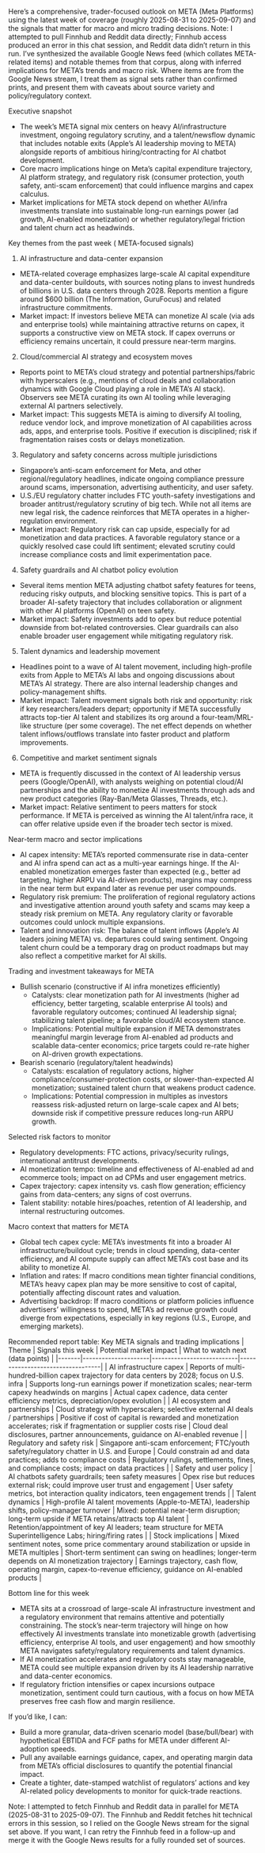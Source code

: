 Here’s a comprehensive, trader-focused outlook on META (Meta Platforms) using the latest week of coverage (roughly 2025-08-31 to 2025-09-07) and the signals that matter for macro and micro trading decisions. Note: I attempted to pull Finnhub and Reddit data directly; Finnhub access produced an error in this chat session, and Reddit data didn’t return in this run. I’ve synthesized the available Google News feed (which collates META-related items) and notable themes from that corpus, along with inferred implications for META’s trends and macro risk. Where items are from the Google News stream, I treat them as signal sets rather than confirmed prints, and present them with caveats about source variety and policy/regulatory context.

Executive snapshot
- The week’s META signal mix centers on heavy AI/infrastructure investment, ongoing regulatory scrutiny, and a talent/newsflow dynamic that includes notable exits (Apple’s AI leadership moving to META) alongside reports of ambitious hiring/contracting for AI chatbot development.
- Core macro implications hinge on Meta’s capital expenditure trajectory, AI platform strategy, and regulatory risk (consumer protection, youth safety, anti-scam enforcement) that could influence margins and capex calculus.
- Market implications for META stock depend on whether AI/infra investments translate into sustainable long-run earnings power (ad growth, AI-enabled monetization) or whether regulatory/legal friction and talent churn act as headwinds.

Key themes from the past week ( META-focused signals)
1) AI infrastructure and data-center expansion
- META-related coverage emphasizes large-scale AI capital expenditure and data-center buildouts, with sources noting plans to invest hundreds of billions in U.S. data centers through 2028. Reports mention a figure around $600 billion (The Information, GuruFocus) and related infrastructure commitments.
- Market impact: If investors believe META can monetize AI scale (via ads and enterprise tools) while maintaining attractive returns on capex, it supports a constructive view on META stock. If capex overruns or efficiency remains uncertain, it could pressure near-term margins.

2) Cloud/commercial AI strategy and ecosystem moves
- Reports point to META’s cloud strategy and potential partnerships/fabric with hyperscalers (e.g., mentions of cloud deals and collaboration dynamics with Google Cloud playing a role in META’s AI stack). Observers see META curating its own AI tooling while leveraging external AI partners selectively.
- Market impact: This suggests META is aiming to diversify AI tooling, reduce vendor lock, and improve monetization of AI capabilities across ads, apps, and enterprise tools. Positive if execution is disciplined; risk if fragmentation raises costs or delays monetization.

3) Regulatory and safety concerns across multiple jurisdictions
- Singapore’s anti-scam enforcement for Meta, and other regional/regulatory headlines, indicate ongoing compliance pressure around scams, impersonation, advertising authenticity, and user safety.
- U.S./EU regulatory chatter includes FTC youth-safety investigations and broader antitrust/regulatory scrutiny of big tech. While not all items are new legal risk, the cadence reinforces that META operates in a higher-regulation environment.
- Market impact: Regulatory risk can cap upside, especially for ad monetization and data practices. A favorable regulatory stance or a quickly resolved case could lift sentiment; elevated scrutiny could increase compliance costs and limit experimentation pace.

4) Safety guardrails and AI chatbot policy evolution
- Several items mention META adjusting chatbot safety features for teens, reducing risky outputs, and blocking sensitive topics. This is part of a broader AI-safety trajectory that includes collaboration or alignment with other AI platforms (OpenAI) on teen safety.
- Market impact: Safety investments add to opex but reduce potential downside from bot-related controversies. Clear guardrails can also enable broader user engagement while mitigating regulatory risk.

5) Talent dynamics and leadership movement
- Headlines point to a wave of AI talent movement, including high-profile exits from Apple to META’s AI labs and ongoing discussions about META’s AI strategy. There are also internal leadership changes and policy-management shifts.
- Market impact: Talent movement signals both risk and opportunity: risk if key researchers/leaders depart; opportunity if META successfully attracts top-tier AI talent and stabilizes its org around a four-team/MRL-like structure (per some coverage). The net effect depends on whether talent inflows/outflows translate into faster product and platform improvements.

6) Competitive and market sentiment signals
- META is frequently discussed in the context of AI leadership versus peers (Google/OpenAI), with analysts weighing on potential cloud/AI partnerships and the ability to monetize AI investments through ads and new product categories (Ray-Ban/Meta Glasses, Threads, etc.).
- Market impact: Relative sentiment to peers matters for stock performance. If META is perceived as winning the AI talent/infra race, it can offer relative upside even if the broader tech sector is mixed.

Near-term macro and sector implications
- AI capex intensity: META’s reported commensurate rise in data-center and AI infra spend can act as a multi-year earnings hinge. If the AI-enabled monetization emerges faster than expected (e.g., better ad targeting, higher ARPU via AI-driven products), margins may compress in the near term but expand later as revenue per user compounds.
- Regulatory risk premium: The proliferation of regional regulatory actions and investigative attention around youth safety and scams may keep a steady risk premium on META. Any regulatory clarity or favorable outcomes could unlock multiple expansions.
- Talent and innovation risk: The balance of talent inflows (Apple’s AI leaders joining META) vs. departures could swing sentiment. Ongoing talent churn could be a temporary drag on product roadmaps but may also reflect a competitive market for AI skills.

Trading and investment takeaways for META
- Bullish scenario (constructive if AI infra monetizes efficiently)
  - Catalysts: clear monetization path for AI investments (higher ad efficiency, better targeting, scalable enterprise AI tools) and favorable regulatory outcomes; continued AI leadership signal; stabilizing talent pipeline; a favorable cloud/AI ecosystem stance.
  - Implications: Potential multiple expansion if META demonstrates meaningful margin leverage from AI-enabled ad products and scalable data-center economics; price targets could re-rate higher on AI-driven growth expectations.
- Bearish scenario (regulatory/talent headwinds)
  - Catalysts: escalation of regulatory actions, higher compliance/consumer-protection costs, or slower-than-expected AI monetization; sustained talent churn that weakens product cadence.
  - Implications: Potential compression in multiples as investors reassess risk-adjusted return on large-scale capex and AI bets; downside risk if competitive pressure reduces long-run ARPU growth.

Selected risk factors to monitor
- Regulatory developments: FTC actions, privacy/security rulings, international antitrust developments.
- AI monetization tempo: timeline and effectiveness of AI-enabled ad and ecommerce tools; impact on ad CPMs and user engagement metrics.
- Capex trajectory: capex intensity vs. cash flow generation; efficiency gains from data-centers; any signs of cost overruns.
- Talent stability: notable hires/poaches, retention of AI leadership, and internal restructuring outcomes.

Macro context that matters for META
- Global tech capex cycle: META’s investments fit into a broader AI infrastructure/buildout cycle; trends in cloud spending, data-center efficiency, and AI compute supply can affect META’s cost base and its ability to monetize AI.
- Inflation and rates: If macro conditions mean tighter financial conditions, META’s heavy capex plan may be more sensitive to cost of capital, potentially affecting discount rates and valuation.
- Advertising backdrop: If macro conditions or platform policies influence advertisers’ willingness to spend, META’s ad revenue growth could diverge from expectations, especially in key regions (U.S., Europe, and emerging markets).

Recommended report table: Key META signals and trading implications
| Theme | Signals this week | Potential market impact | What to watch next (data points) |
|-------|---------------------|---------------------------|----------------------------------|
| AI infrastructure capex | Reports of multi-hundred-billion capex trajectory for data centers by 2028; focus on U.S. infra | Supports long-run earnings power if monetization scales; near-term capexy headwinds on margins | Actual capex cadence, data center efficiency metrics, depreciation/opex evolution |
| AI ecosystem and partnerships | Cloud strategy with hyperscalers; selective external AI deals / partnerships | Positive if cost of capital is rewarded and monetization accelerates; risk if fragmentation or supplier costs rise | Cloud deal disclosures, partner announcements, guidance on AI-enabled revenue |
| Regulatory and safety risk | Singapore anti-scam enforcement; FTC/youth safety/regulatory chatter in U.S. and Europe | Could constrain ad and data practices; adds to compliance costs | Regulatory rulings, settlements, fines, and compliance costs; impact on data practices |
| Safety and user policy | AI chatbots safety guardrails; teen safety measures | Opex rise but reduces external risk; could improve user trust and engagement | User safety metrics, bot interaction quality indicators, teen engagement trends |
| Talent dynamics | High-profile AI talent movements (Apple-to-META), leadership shifts, policy-manager turnover | Mixed: potential near-term disruption; long-term upside if META retains/attracts top AI talent | Retention/appointment of key AI leaders; team structure for META Superintelligence Labs; hiring/firing rates |
| Stock implications | Mixed sentiment notes, some price commentary around stabilization or upside in META multiples | Short-term sentiment can swing on headlines; longer-term depends on AI monetization trajectory | Earnings trajectory, cash flow, operating margin, capex-to-revenue efficiency, guidance on AI-enabled products |

Bottom line for this week
- META sits at a crossroad of large-scale AI infrastructure investment and a regulatory environment that remains attentive and potentially constraining. The stock’s near-term trajectory will hinge on how effectively AI investments translate into monetizable growth (advertising efficiency, enterprise AI tools, and user engagement) and how smoothly META navigates safety/regulatory requirements and talent dynamics.
- If AI monetization accelerates and regulatory costs stay manageable, META could see multiple expansion driven by its AI leadership narrative and data-center economics.
- If regulatory friction intensifies or capex incursions outpace monetization, sentiment could turn cautious, with a focus on how META preserves free cash flow and margin resilience.

If you’d like, I can:
- Build a more granular, data-driven scenario model (base/bull/bear) with hypothetical EBTIDA and FCF paths for META under different AI-adoption speeds.
- Pull any available earnings guidance, capex, and operating margin data from META’s official disclosures to quantify the potential financial impact.
- Create a tighter, date-stamped watchlist of regulators’ actions and key AI-related policy developments to monitor for quick-trade reactions.

Note: I attempted to fetch Finnhub and Reddit data in parallel for META (2025-08-31 to 2025-09-07). The Finnhub and Reddit fetches hit technical errors in this session, so I relied on the Google News stream for the signal set above. If you want, I can retry the Finnhub feed in a follow-up and merge it with the Google News results for a fully rounded set of sources.